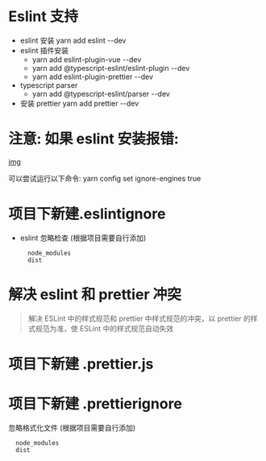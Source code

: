 # Eslint 支持
- eslint 安装
    yarn add eslint --dev
- eslint 插件安装
    - yarn add eslint-plugin-vue --dev
    - yarn add @typescript-eslint/eslint-plugin --dev
    - yarn add eslint-plugin-prettier --dev
- typescript parser
  - yarn add @typescript-eslint/parser --dev
- 安装 prettier
  yarn add prettier --dev


# 注意: 如果 eslint 安装报错:
[img](https://p3-juejin.byteimg.com/tos-cn-i-k3u1fbpfcp/799c7eee7a66421294a69676b24b1010~tplv-k3u1fbpfcp-zoom-in-crop-mark:1434:0:0:0.awebp)

可以尝试运行以下命令:
yarn config set ignore-engines true

# 项目下新建.eslintignore
  - eslint 忽略检查 (根据项目需要自行添加)
      ```
        node_modules
        dist
      ```

# 解决 eslint 和 prettier 冲突
  > 解决 ESLint 中的样式规范和 prettier 中样式规范的冲突，以 prettier 的样式规范为准，使 ESLint 中的样式规范自动失效

# 项目下新建 .prettier.js
# 项目下新建 .prettierignore
  忽略格式化文件 (根据项目需要自行添加)
  ```
    node_modules
    dist

  ```



  <!-- https://juejin.cn/post/7036745610954801166 -->